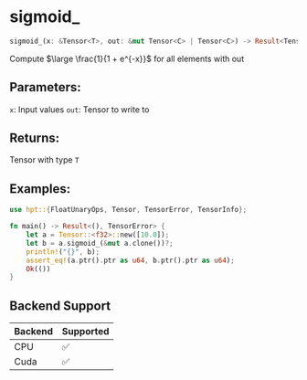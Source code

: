 # sigmoid_
```rust
sigmoid_(x: &Tensor<T>, out: &mut Tensor<C> | Tensor<C>) -> Result<Tensor<C>, TensorError>
```
Compute $\large \frac{1}{1 + e^{-x}}$ for all elements with out

## Parameters:
`x`: Input values
`out`: Tensor to write to

## Returns:
Tensor with type `T`

## Examples:
```rust
use hpt::{FloatUnaryOps, Tensor, TensorError, TensorInfo};

fn main() -> Result<(), TensorError> {
    let a = Tensor::<f32>::new([10.0]);
    let b = a.sigmoid_(&mut a.clone())?;
    println!("{}", b);
    assert_eq!(a.ptr().ptr as u64, b.ptr().ptr as u64);
    Ok(())
}
```
## Backend Support
| Backend | Supported |
|---------|-----------|
| CPU     | ✅         |
| Cuda    | ✅        |